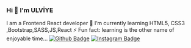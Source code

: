 ### Hi 👋 I'm ULVİYE
I am a Frontend React developer 
🌱 I’m currently learning HTML5, CSS3 ,Bootstrap,SASS,JS,React
 ⚡ Fun fact: learning is the other name of enjoyable time...
[![Github Badge](https://img.shields.io/badge/-Github-000?style=quare&labelColor=000&logo=Github&logoColor=white&link=link)](link)
[![Instagram Badge](https://img.shields.io/badge/-Instagram-C13584?style=flat-quare&labelColor=C13584&logo=instagram&logoColor=white&link=link)](link) 




